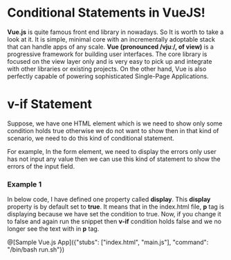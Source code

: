 # Conditional Statements in VueJS!

**Vue.js** is quite famous front end library in nowadays. So It is worth to take a look at it. It is simple, minimal core with an incrementally adoptable stack that can handle apps of any scale. **Vue (pronounced /vjuː/, of view)** is a progressive framework for building user interfaces. The core library is focused on the view layer only and is very easy to pick up and integrate with other libraries or existing projects. On the other hand, Vue is also perfectly capable of powering sophisticated Single-Page Applications.

# v-if Statement
Suppose, we have one HTML element which is we need to show only some condition holds true otherwise we do not want to show then in that kind of scenario, we need to do this kind of conditional statement.

For example, In the form element, we need to display the errors only user has not input any value then we can use this kind of statement to show the errors of the input field.

### Example 1
In below code, I have defined one property called **display**. This **display** property is by default set to **true**. It means that in the index.html file, **p** tag is displaying because we have set the condition to true. Now, if you change it to false and again run the snippet then **v-if** condition holds false and we no longer see the text with in **p** tag.

@[Sample Vue.js App]({"stubs": ["index.html", "main.js"], "command": "/bin/bash run.sh"})
